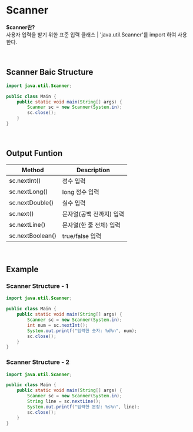 # Scanner
**Scanner란?** <br>
사용자 입력을 받기 위한 표준 입력 클래스
| 'java.util.Scanner'를 import 하여 사용한다.

<br>

## Scanner Baic Structure
```java
import java.util.Scanner;

public class Main {
    public static void main(String[] args) {
        Scanner sc = new Scanner(System.in);
        sc.close();
    }
}
```

<br>

## Output Funtion

|Method|Description|
|---|---|
|sc.nextInt()|정수 입력|
|sc.nextLong()|long 정수 입력|
|sc.nextDouble()|실수 입력|
|sc.next()|문자열(공백 전까지) 입력|
|sc.nextLine()|문자열(한 줄 전체) 입력|
|sc.nextBoolean()|true/false 입력|

<br>

## Example
### Scanner Structure - 1
```java
import java.util.Scanner;

public class Main {
    public static void main(String[] args) {
        Scanner sc = new Scanner(System.in);
        int num = sc.nextInt();
        System.out.printf("입력한 숫자: %d%n", num);
        sc.close();
    }
}
```

### Scanner Structure - 2
```java
import java.util.Scanner;

public class Main {
    public static void main(String[] args) {
        Scanner sc = new Scanner(System.in);
        String line = sc.nextLine();
        System.out.printf("입력한 문장: %s%n", line);
        sc.close();
    }
}
```